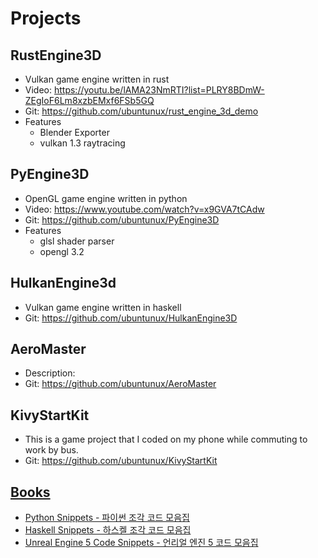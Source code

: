 # Projects

## RustEngine3D
- Vulkan game engine written in rust
- Video: https://youtu.be/lAMA23NmRTI?list=PLRY8BDmW-ZEgIoF6Lm8xzbEMxf6FSb5GQ
- Git: https://github.com/ubuntunux/rust_engine_3d_demo
- Features
    - Blender Exporter
    - vulkan 1.3 raytracing

## PyEngine3D
- OpenGL game engine written in python
- Video: https://www.youtube.com/watch?v=x9GVA7tCAdw
- Git: https://github.com/ubuntunux/PyEngine3D
- Features
    - glsl shader parser
    - opengl 3.2

## HulkanEngine3d
- Vulkan game engine written in haskell
- Git: https://github.com/ubuntunux/HulkanEngine3D
 
## AeroMaster
- Description: 
- Git: https://github.com/ubuntunux/AeroMaster
 
## KivyStartKit
- This is a game project that I coded on my phone while commuting to work by bus.
- Git: https://github.com/ubuntunux/KivyStartKit


## [Books](https://wikidocs.net/profile/info/book/2414)
- [Python Snippets - 파이썬 조각 코드 모음집](https://wikidocs.net/book/536)
- [Haskell Snippets - 하스켈 조각 코드 모음집](https://wikidocs.net/book/820)
- [Unreal Engine 5 Code Snippets - 언리얼 엔진 5 코드 모음집](https://wikidocs.net/book/9347)
